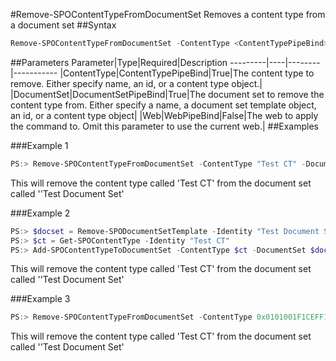 #Remove-SPOContentTypeFromDocumentSet
Removes a content type from a document set
##Syntax
```powershell
Remove-SPOContentTypeFromDocumentSet -ContentType <ContentTypePipeBind> -DocumentSet <DocumentSetPipeBind> [-Web <WebPipeBind>]
```


##Parameters
Parameter|Type|Required|Description
---------|----|--------|-----------
|ContentType|ContentTypePipeBind|True|The content type to remove. Either specify name, an id, or a content type object.|
|DocumentSet|DocumentSetPipeBind|True|The document set to remove the content type from. Either specify a name, a document set template object, an id, or a content type object|
|Web|WebPipeBind|False|The web to apply the command to. Omit this parameter to use the current web.|
##Examples

###Example 1
```powershell
PS:> Remove-SPOContentTypeFromDocumentSet -ContentType "Test CT" -DocumentSet "Test Document Set"
```
This will remove the content type called 'Test CT' from the document set called ''Test Document Set'

###Example 2
```powershell
PS:> $docset = Remove-SPODocumentSetTemplate -Identity "Test Document Set"
PS:> $ct = Get-SPOContentType -Identity "Test CT"
PS:> Add-SPOContentTypeToDocumentSet -ContentType $ct -DocumentSet $docset
```
This will remove the content type called 'Test CT' from the document set called ''Test Document Set'

###Example 3
```powershell
PS:> Remove-SPOContentTypeFromDocumentSet -ContentType 0x0101001F1CEFF1D4126E4CAD10F00B6137E969 -DocumentSet 0x0120D520005DB65D094035A241BAC9AF083F825F3B
```
This will remove the content type called 'Test CT' from the document set called ''Test Document Set'
